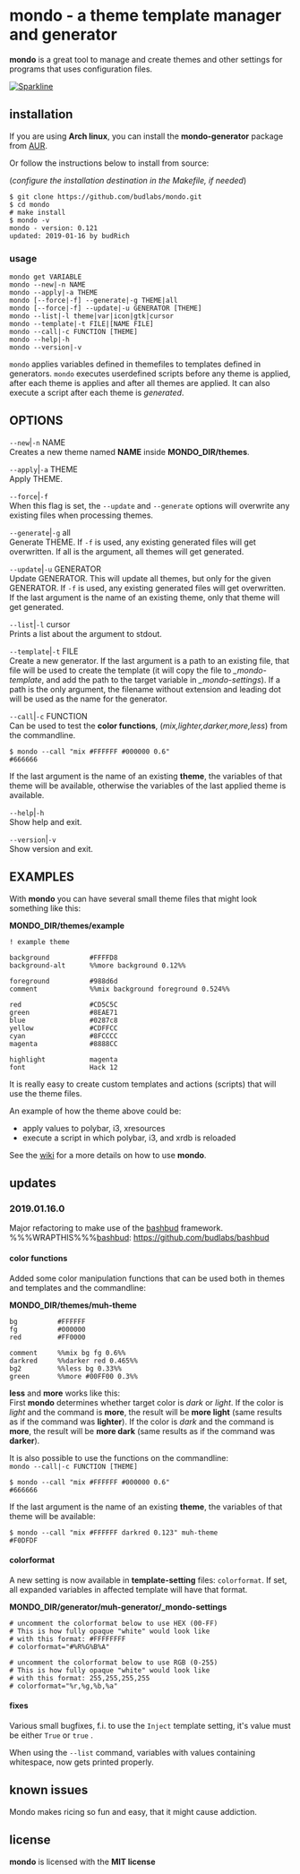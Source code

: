 # mondo - a theme template manager and generator 

**mondo** is a great tool to manage and create themes and
other settings for programs that uses configuration files.


[![Sparkline](https://stars.medv.io/budlabs/mondo.svg)](https://stars.medv.io/budlabs/mondo)


## installation

If you are using **Arch linux**, you can install the
**mondo-generator** package from [AUR].  

Or follow the instructions below to install from source:  

(*configure the installation destination in the Makefile,
if needed*)

``` text
$ git clone https://github.com/budlabs/mondo.git
$ cd mondo
# make install
$ mondo -v
mondo - version: 0.121
updated: 2019-01-16 by budRich
```


### usage

```text
mondo get VARIABLE   
mondo --new|-n NAME  
mondo --apply|-a THEME  
mondo [--force|-f] --generate|-g THEME|all  
mondo [--force|-f] --update|-u GENERATOR [THEME]
mondo --list|-l theme|var|icon|gtk|cursor   
mondo --template|-t FILE|[NAME FILE] 
mondo --call|-c FUNCTION [THEME]
mondo --help|-h  
mondo --version|-v  
```

`mondo` applies variables defined in themefiles to
templates defined in generators. `mondo` executes
userdefined scripts before any theme is applied, after each
theme is applies and after all themes are applied. It can
also execute a script after each theme is *generated*.  


OPTIONS
-------

`--new`|`-n` NAME  
Creates a new theme named **NAME** inside
**MONDO_DIR/themes**.

`--apply`|`-a` THEME  
Apply THEME.

`--force`|`-f`  
When this flag is set,  the `--update` and `--generate`
options will overwrite any existing files when processing
themes.

`--generate`|`-g` all  
Generate THEME. If `-f` is used, any existing generated
files will get overwritten. If all is the argument, all
themes will get generated.  

`--update`|`-u` GENERATOR  
Update GENERATOR. This will update all themes, but only for
the given GENERATOR. If `-f` is used, any existing generated
files will get overwritten. If the last argument is the name
of an existing theme, only that theme will get generated.  

`--list`|`-l` cursor  
Prints a list about the argument to stdout.

`--template`|`-t` FILE  
Create a new generator. If the last argument is a path to
an existing file, that file will be used to create the
template (it will copy the file to *_mondo-template*, and
add the path to the target variable in *_mondo-settings*).
If a path is the only argument, the filename without
extension and leading dot will be used as the name for the
generator.

`--call`|`-c` FUNCTION  
Can be used to test the **color functions**,
(*mix,lighter,darker,more,less*) from the commandline.  

```text
$ mondo --call "mix #FFFFFF #000000 0.6"
#666666
```


If the last argument is the name of an existing **theme**,
the variables of that theme will be available, otherwise the
variables of  the last applied theme is available.  

`--help`|`-h`  
Show help and exit.

`--version`|`-v`  
Show version and exit.

EXAMPLES
--------
With **mondo** you can have several small theme files that
might look something like this:  

**MONDO_DIR/themes/example**
```
! example theme

background          #FFFFD8
background-alt      %%more background 0.12%%

foreground          #988d6d
comment             %%mix background foreground 0.524%%

red                 #CD5C5C
green               #8EAE71
blue                #0287c8
yellow              #CDFFCC
cyan                #8FCCCC
magenta             #8888CC

highlight           magenta
font                Hack 12
```


It is really easy to create custom templates and actions
(scripts) that will use the theme files.  

An example of how the theme above could be:  
* apply values to polybar, i3, xresources
* execute a script in which polybar, i3, and xrdb is reloaded


See the [wiki] for a more details on how to use **mondo**.

## updates

### 2019.01.16.0

Major refactoring to make use of the [bashbud] framework.  %%%WRAPTHIS%%%[bashbud]: https://github.com/budlabs/bashbud


#### color functions


Added some color manipulation functions that can be used
both in themes and templates and the commandline:

**MONDO_DIR/themes/muh-theme**  
```text
bg          #FFFFFF
fg          #000000
red         #FF0000

comment     %%mix bg fg 0.6%%
darkred     %%darker red 0.465%%
bg2         %%less bg 0.33%%
green       %%more #00FF00 0.3%%
```


**less** and **more** works like this:  
First **mondo** determines whether target color is *dark*
or *light*. If the color is *light* and the command is
**more**,  the result will be **more light**  (same results
as if the command was **lighter**). If the color is *dark*
and the command is **more**,  the result will be **more
dark**  (same results as if the command was **darker**).

It is also possible to use the functions on the
commandline:  
`mondo --call|-c FUNCTION [THEME]`  

```text
$ mondo --call "mix #FFFFFF #000000 0.6"
#666666
```


If the last argument is the name of an existing **theme**,
the variables of that theme will be available:  

```text
$ mondo --call "mix #FFFFFF darkred 0.123" muh-theme
#F0DFDF
```



#### colorformat


A new setting is now available in **template-setting**
files: `colorformat`. If set, all expanded variables in
affected template will have that format.

**MONDO_DIR/generator/muh-generator/_mondo-settings**  
```text
# uncomment the colorformat below to use HEX (00-FF)
# This is how fully opaque "white" would look like
# with this format: #FFFFFFFF
# colorformat="#%R%G%B%A"

# uncomment the colorformat below to use RGB (0-255)
# This is how fully opaque "white" would look like
# with this format: 255,255,255,255
# colorformat="%r,%g,%b,%a"
```


#### fixes


Various small bugfixes, f.i. to use the `Inject` template
setting, it's value must be either `True` or `true` .  

When using the `--list` command, variables with values
containing whitespace, now gets printed properly.


## known issues

Mondo makes ricing so fun and easy, that it might cause
addiction.

[wiki]: https://github.com/budlabs/mondo/wiki
[AUR]: https://aur.archlinux.org/packages/mondo-generator/
[bashbud]: https://github.com/budlabs/bashbud


## license

**mondo** is licensed with the **MIT license**



